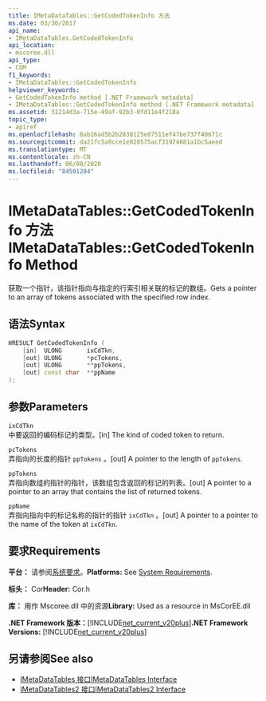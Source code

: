 ```yaml
---
title: IMetaDataTables::GetCodedTokenInfo 方法
ms.date: 03/30/2017
api_name:
- IMetaDataTables.GetCodedTokenInfo
api_location:
- mscoree.dll
api_type:
- COM
f1_keywords:
- IMetaDataTables::GetCodedTokenInfo
helpviewer_keywords:
- GetCodedTokenInfo method [.NET Framework metadata]
- IMetaDataTables::GetCodedTokenInfo method [.NET Framework metadata]
ms.assetid: 31214d3a-715e-49af-92b3-0fd11e4f218a
topic_type:
- apiref
ms.openlocfilehash: 8ab16ad5b2b2838125e07511ef47be737f40671c
ms.sourcegitcommit: da21fc5a8cce1e028575acf31974681a1bc5aeed
ms.translationtype: MT
ms.contentlocale: zh-CN
ms.lasthandoff: 06/08/2020
ms.locfileid: "84501204"
---
```

# <a name="imetadatatablesgetcodedtokeninfo-method"></a><span data-ttu-id="0be0e-102">IMetaDataTables::GetCodedTokenInfo 方法</span><span class="sxs-lookup"><span data-stu-id="0be0e-102">IMetaDataTables::GetCodedTokenInfo Method</span></span>
<span data-ttu-id="0be0e-103">获取一个指针，该指针指向与指定的行索引相关联的标记的数组。</span><span class="sxs-lookup"><span data-stu-id="0be0e-103">Gets a pointer to an array of tokens associated with the specified row index.</span></span>  
  
## <a name="syntax"></a><span data-ttu-id="0be0e-104">语法</span><span class="sxs-lookup"><span data-stu-id="0be0e-104">Syntax</span></span>  
  
```cpp  
HRESULT GetCodedTokenInfo (
    [in]  ULONG       ixCdTkn,  
    [out] ULONG       *pcTokens,  
    [out] ULONG       **ppTokens,  
    [out] const char  **ppName  
);  
```  
  
## <a name="parameters"></a><span data-ttu-id="0be0e-105">参数</span><span class="sxs-lookup"><span data-stu-id="0be0e-105">Parameters</span></span>  
 `ixCdTkn`  
 <span data-ttu-id="0be0e-106">中要返回的编码标记的类型。</span><span class="sxs-lookup"><span data-stu-id="0be0e-106">[in] The kind of coded token to return.</span></span>  
  
 `pcTokens`  
 <span data-ttu-id="0be0e-107">弄指向的长度的指针 `ppTokens` 。</span><span class="sxs-lookup"><span data-stu-id="0be0e-107">[out] A pointer to the length of `ppTokens`.</span></span>  
  
 `ppTokens`  
 <span data-ttu-id="0be0e-108">弄指向数组的指针的指针，该数组包含返回的标记的列表。</span><span class="sxs-lookup"><span data-stu-id="0be0e-108">[out] A pointer to a pointer to an array that contains the list of returned tokens.</span></span>  
  
 `ppName`  
 <span data-ttu-id="0be0e-109">弄指向指向中的标记名称的指针的指针 `ixCdTkn` 。</span><span class="sxs-lookup"><span data-stu-id="0be0e-109">[out] A pointer to a pointer to the name of the token at `ixCdTkn`.</span></span>  
  
## <a name="requirements"></a><span data-ttu-id="0be0e-110">要求</span><span class="sxs-lookup"><span data-stu-id="0be0e-110">Requirements</span></span>  
 <span data-ttu-id="0be0e-111">**平台：** 请参阅[系统要求](../../get-started/system-requirements.md)。</span><span class="sxs-lookup"><span data-stu-id="0be0e-111">**Platforms:** See [System Requirements](../../get-started/system-requirements.md).</span></span>  
  
 <span data-ttu-id="0be0e-112">**标头：** Cor</span><span class="sxs-lookup"><span data-stu-id="0be0e-112">**Header:** Cor.h</span></span>  
  
 <span data-ttu-id="0be0e-113">**库：** 用作 Mscoree.dll 中的资源</span><span class="sxs-lookup"><span data-stu-id="0be0e-113">**Library:** Used as a resource in MsCorEE.dll</span></span>  
  
 <span data-ttu-id="0be0e-114">**.NET Framework 版本：**[!INCLUDE[net_current_v20plus](../../../../includes/net-current-v20plus-md.md)]</span><span class="sxs-lookup"><span data-stu-id="0be0e-114">**.NET Framework Versions:** [!INCLUDE[net_current_v20plus](../../../../includes/net-current-v20plus-md.md)]</span></span>  
  
## <a name="see-also"></a><span data-ttu-id="0be0e-115">另请参阅</span><span class="sxs-lookup"><span data-stu-id="0be0e-115">See also</span></span>

- [<span data-ttu-id="0be0e-116">IMetaDataTables 接口</span><span class="sxs-lookup"><span data-stu-id="0be0e-116">IMetaDataTables Interface</span></span>](imetadatatables-interface.md)
- [<span data-ttu-id="0be0e-117">IMetaDataTables2 接口</span><span class="sxs-lookup"><span data-stu-id="0be0e-117">IMetaDataTables2 Interface</span></span>](imetadatatables2-interface.md)
